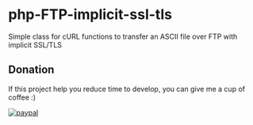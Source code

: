 # php-FTP-implicit-ssl-tls
Simple class for cURL functions to transfer an ASCII file over FTP with implicit SSL/TLS


## Donation
If this project help you reduce time to develop, you can give me a cup of coffee :) 

[![paypal](https://www.paypalobjects.com/en_US/i/btn/btn_donateCC_LG.gif)](https://www.paypal.com/cgi-bin/webscr?cmd=_s-xclick&hosted_button_id=FVWMLXE4KCFSE&source=url)
